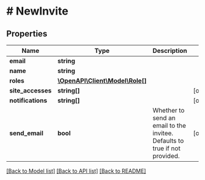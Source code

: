# # NewInvite

## Properties

Name | Type | Description | Notes
------------ | ------------- | ------------- | -------------
**email** | **string** |  |
**name** | **string** |  |
**roles** | [**\OpenAPI\Client\Model\Role[]**](Role.md) |  |
**site_accesses** | **string[]** |  | [optional]
**notifications** | **string[]** |  | [optional]
**send_email** | **bool** | Whether to send an email to the invitee. Defaults to true if not provided. | [optional]

[[Back to Model list]](../../README.md#models) [[Back to API list]](../../README.md#endpoints) [[Back to README]](../../README.md)
